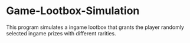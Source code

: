 # Game-Lootbox-Simulation
This program simulates a ingame lootbox that grants the player randomly selected ingame prizes with different rarities.
